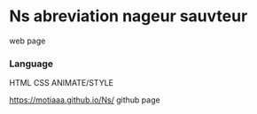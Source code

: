 # Ns abreviation nageur sauvteur

web page 

### Language

HTML CSS ANIMATE/STYLE

https://motiaaa.github.io/Ns/  github page 

